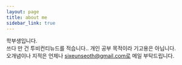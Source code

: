 ```yaml
---
layout: page
title: about me
sidebar_link: true
---
```


학부생입니다. <br>
쓰다 만 건 투비컨티뉴드를 적습니다.. 개인 공부 목적이라 기고용은 아닙니다. <br>
오개념이나 지적은 언제나 sixeunseoth@gmail.com로 메일 부탁드립니다. 
